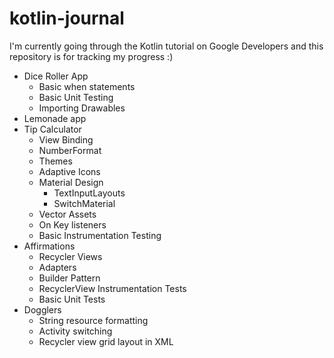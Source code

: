 # kotlin-journal

I'm currently going through the Kotlin tutorial on Google Developers and this repository is for tracking my progress :)

- Dice Roller App
  - Basic when statements
  - Basic Unit Testing 
  - Importing Drawables
- Lemonade app
- Tip Calculator
  - View Binding
  - NumberFormat 
  - Themes
  - Adaptive Icons
  - Material Design
    - TextInputLayouts
    - SwitchMaterial 
  - Vector Assets
  - On Key listeners
  - Basic Instrumentation Testing
- Affirmations
  - Recycler Views
  - Adapters
  - Builder Pattern
  - RecyclerView Instrumentation Tests
  - Basic Unit Tests
- Dogglers
  - String resource formatting   
  - Activity switching
  - Recycler view grid layout in XML
